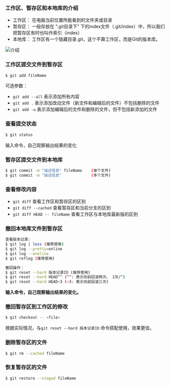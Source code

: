 ### 工作区、暂存区和本地库的介绍

* 工作区： 在电脑当前位置所能看到的文件夹或目录
* 暂存区： 一般存放在 ".git目录下" 下的index文件（.git/index）中，所以我们把暂存区有时也叫作索引（index）
* 本地库： 工作区有一个隐藏目录.git，这个不算工作区，而是Git的版本库。

![介绍](http://www.myexception.cn/img/2015/05/29/1608401176.jpg)



### 工作区提交文件到暂存区

```bash
$ git add fileName
```

可选参数：

- `git add --all` 表示添加所有内容 
- `git add .` 表示添加改动文件（新文件和编辑后的文件）不包括删除的文件
- `git add -u` 表示添加编辑后的文件和删除的文件，但不包括新添加的文件



### 查看提交状态

```bash
$ git status
```

输入命令，自己观察输出结果的变化



### 暂存区提交文件到本地库

```bash
$ git commit -m "描述信息" fileName    (单个文件)
$ git commit -m "描述信息"             (多个文件)
```



### 查看修改内容

- `git diff` 查看工作区和暂存区的区别
- `git diff --cached` 查看暂存区和当前分支的区别
- `git diff HEAD -- fileName` 查看工作区与本地库最新版的区别



### 撤回本地库文件到暂存区

```bash
查看版本记录:
$ git log | less (推荐使用)
$ git log --pretty=online
$ git log --oneline
$ git reflog (推荐使用)

撤回操作：
$ git reset --hard 版本记录ID (推荐使用)
$ git reset --hard HEAD^^ (^^: 表示向前回滚两次， 1次/^)
$ git reset --hard HEAD~3 (~3: 表示向前回滚三次)
```

**输入命令，自己观察输出结果的变化。**



### 撤回暂存区到工作区的修改

```bash
$ git checkout -- <file>
```

根据实际情况，与`git reset --hard 版本记录ID` 命令搭配使用，效果更佳。



### 删除暂存区的文件

```bash
$ git rm --cached fileName
```



### 恢复暂存区的文件

```bash
$ git restore --staged fileName
```





















